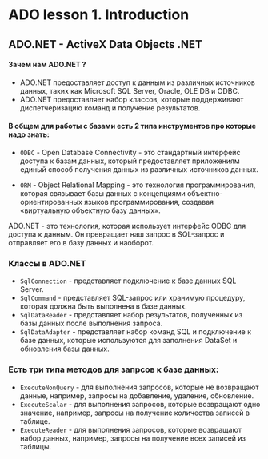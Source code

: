 # ADO lesson 1. Introduction

## ADO.NET - ActiveX Data Objects .NET

#### Зачем нам ADO.NET ?
* ADO.NET предоставляет доступ к данным из различных источников данных, таких как Microsoft SQL Server, Oracle, OLE DB и ODBC.
* ADO.NET предоставляет набор классов, которые поддерживают диспетчеризацию команд и получение результатов.

#### В общем для работы с базами есть 2 типа инструментов про которые надо знать: 
* `ODBC` - Open Database Connectivity - это стандартный интерфейс доступа к базам данных, который предоставляет приложениям единый способ получения данных из различных источников данных.

* `ORM` - Object Relational Mapping - это технология программирования, которая связывает базы данных с концепциями объектно-ориентированных языков программирования, создавая «виртуальную объектную базу данных».


ADO.NET - это технология, которая использует интерфейс ODBC для доступа к данным. Он 
превращает наш запрос в SQL-запрос и отправляет его в базу данных и наоборот.

### Классы в ADO.NET
- `SqlConnection` - представляет подключение к базе данных SQL Server.
- `SqlCommand` - представляет SQL-запрос или хранимую процедуру, которая должна быть выполнена в базе данных.
- `SqlDataReader` - представляет набор результатов, полученных из базы данных после выполнения запроса.
- `SqlDataAdapter` - представляет набор команд SQL и подключение к базе данных, которые используются для заполнения DataSet и обновления базы данных.



### Есть три типа методов для запрсов к базе данных:
- `ExecuteNonQuery` - для выполнения запросов, которые не возвращают данные, например, запросы на добавление, удаление, обновление.
- `ExecuteScalar` - для выполнения запросов, которые возвращают одно значение, например, запросы на получение количества записей в таблице.
- `ExecuteReader` - для выполнения запросов, которые возвращают набор данных, например, запросы на получение всех записей из таблицы.
